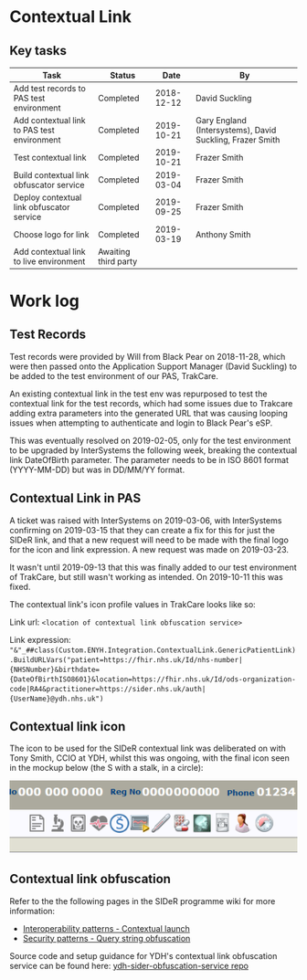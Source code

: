 # Contextual Link
## Key tasks
Task | Status | Date | By |
-----|--------|------|----|
Add test records to PAS test environment | Completed | 2018-12-12 | David Suckling
Add contextual link to PAS test environment | Completed | 2019-10-21 | Gary England (Intersystems), David Suckling, Frazer Smith
Test contextual link | Completed | 2019-10-21 | Frazer Smith
Build contextual link obfuscator service | Completed | 2019-03-04 | Frazer Smith
Deploy contextual link obfuscator service | Completed | 2019-09-25 | Frazer Smith
Choose logo for link | Completed | 2019-03-19 | Anthony Smith
Add contextual link to live environment | Awaiting third party | | 

# Work log
## Test Records
Test records were provided by Will from Black Pear on 2018-11-28, which were then passed onto the Application Support Manager (David Suckling) to be added to the test environment of our PAS, TrakCare.

An existing contextual link in the test env was repurposed to test the contextual link for the test records, which had some issues due to Trakcare adding extra parameters into the generated URL that was causing looping issues when attempting to authenticate and login to Black Pear's eSP.

This was eventually resolved on 2019-02-05, only for the test environment to be upgraded by InterSystems the following week, breaking the contextual link DateOfBirth parameter. The parameter needs to be in ISO 8601 format (YYYY-MM-DD) but was in DD/MM/YY format.

## Contextual Link in PAS
A ticket was raised with InterSystems on 2019-03-06, with InterSystems confirming on 2019-03-15 that they can create a fix for this for just the SIDeR link, and that a new request will need to be made with the final logo for the icon and link expression. A new request was made on 2019-03-23.

It wasn't until 2019-09-13 that this was finally added to our test environment of TrakCare, but still wasn't working as intended.
On 2019-10-11 this was fixed.

The contextual link's icon profile values in TrakCare looks like so:

Link url: `
<location of contextual link obfuscation service>
`

Link expression: `
"&"_##class(Custom.ENYH.Integration.ContextualLink.GenericPatientLink).BuildURLVars("patient=https://fhir.nhs.uk/Id/nhs-number|{NHSNumber}&birthdate={DateOfBirthISO8601}&location=https://fhir.nhs.uk/Id/ods-organization-code|RA4&practitioner=https://sider.nhs.uk/auth|{UserName}@ydh.nhs.uk")
`

## Contextual link icon
The icon to be used for the SIDeR contextual link was deliberated on with Tony Smith, CCIO at YDH, whilst this was ongoing, with the final icon seen in the mockup below (the S with a stalk, in a circle):

<img src="https://raw.githubusercontent.com/Fdawgs/ydh-fhir-listeners/master/docs/images/YDH-TrakCare-SIDeR-Contextual-Link-Icon.png" width="800">

## Contextual link obfuscation
Refer to the the following pages in the SIDeR programme wiki for more information:
- [Interoperability patterns - Contextual launch](https://github.com/Somerset-SIDeR-Programme/SIDeR-interop-patterns/wiki/contextual-launch)
- [Security patterns - Query string obfuscation](https://github.com/Somerset-SIDeR-Programme/SIDeR-interop-patterns/wiki/query-string-obfuscation)

Source code and setup guidance for YDH's contextual link obfuscation service can be found here: [ydh-sider-obfuscation-service repo](https://github.com/Somerset-SIDeR-Programme/ydh-sider-obfuscation-service)